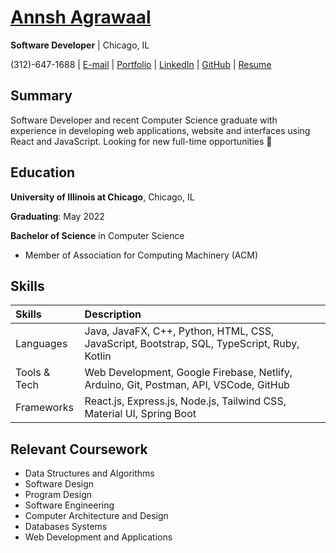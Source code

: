 # [Annsh Agrawaal](https://annshagrawaal.info)

**Software Developer** | Chicago, IL

(312)-647-1688 | [E-mail](mailto:annshagrawaal11@gmail.com) | [Portfolio](https://annshagrawaal.info) | [LinkedIn](https://www.linkedin.com/in/annshagrawaal/) | [GitHub](https://github.com/AnnshAgrawaal) | [Resume](https://annshagrawaal.info/#work)

## Summary
Software Developer and recent Computer Science graduate with experience in developing web applications, website and interfaces using React and JavaScript. Looking for new full-time opportunities :100:

## Education
**University of Illinois at Chicago**, Chicago, IL

**Graduating**: May 2022

**Bachelor of Science** in Computer Science

- Member of Association for Computing Machinery (ACM)


## Skills


| Skills		| Description
| :------------ | :------------------------------------------------------------------------------------	|
| Languages		| Java, JavaFX, C++, Python, HTML, CSS, JavaScript, Bootstrap, SQL, TypeScript, Ruby, Kotlin 	|
| Tools & Tech	| Web Development, Google Firebase, Netlify, Arduino, Git, Postman, API, VSCode, GitHub |
| Frameworks	| React.js, Express.js, Node.js, Tailwind CSS, Material UI, Spring Boot 								|

<!--
## Projects
### Music Center
### UIC COIVD Database
### Music Central
### Baccarat Game
-->

## Relevant Coursework
- Data Structures and Algorithms
- Software Design
- Program Design 
- Software Engineering 
- Computer Architecture and Design
- Databases Systems
- Web Development and Applications 
